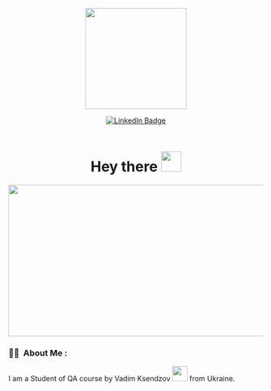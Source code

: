 <p align="center"><img src="https://media.giphy.com/media/v1.Y2lkPTc5MGI3NjExbmhxMXJhamthcHd2dmtwcWoydzlyamsxa3BibGx0NTB2Zno5dHZjbyZlcD12MV9zdGlja2Vyc19zZWFyY2gmY3Q9cw/Y34jqOCXhgEsqRLULa/giphy.gif" width="200"/></p>
<p align="center">
<a href="https://https://www.linkedin.com/in/oleksandrmalko/"><img src="https://img.shields.io/badge/LinkedIn-blue?style=for-the-badge&logo=linkedin&logoColor=white" alt="LinkedIn Badge"></a>
</p>
<p align="center">
<p align="center"><img src="https://komarev.com/ghpvc/?username=zenDozer&style=flat-square&color=blue" alt=""></p>

<h1 align="center">Hey there <img src="https://media.giphy.com/media/hvRJCLFzcasrR4ia7z/giphy.gif" width="40"></h1>

<p align="center"><img src="https://media.giphy.com/media/dWesBcTLavkZuG35MI/giphy.gif" width="600" height="300"  /></p>

### :man_technologist: &nbsp;About Me :

I am a Student of QA course by Vadim Ksendzov <img src="https://media.giphy.com/media/WUlplcMpOCEmTGBtBW/giphy.gif" width="30"> from Ukraine.

<!--
**zenDozer/zenDozer** is a ✨ _special_ ✨ repository because its `README.md` (this file) appears on your GitHub profile.

Here are some ideas to get you started:

- 🔭 I’m currently working on ...
- 🌱 I’m currently learning ...
- 👯 I’m looking to collaborate on ...
- 🤔 I’m looking for help with ...
- 💬 Ask me about ...
- 📫 How to reach me: ...
- 😄 Pronouns: ...
- ⚡ Fun fact: ...
-->
